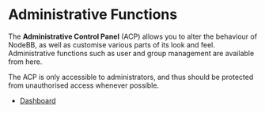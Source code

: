 Administrative Functions
========================

The **Administrative Control Panel** (ACP) allows you to alter the behaviour of NodeBB, as well as customise various parts
of its look and feel. Administrative functions such as user and group management are available from here.

The ACP is only accessible to administrators, and thus should be protected from unauthorised access whenever possible.

* [Dashboard](./dashboard)
